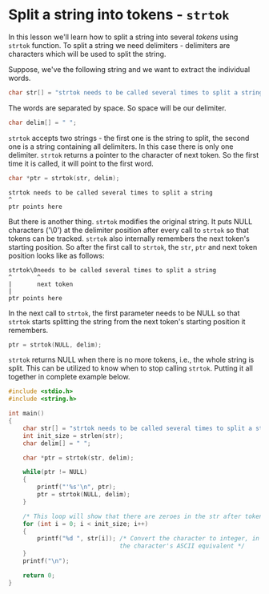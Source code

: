 # Split a string into tokens - `strtok`

In this lesson we'll learn how to split a string into several _tokens_ using `strtok` function. To split a string we need delimiters - delimiters are characters which will be used to split the string.

Suppose, we've the following string and we want to extract the individual words.

```C
char str[] = "strtok needs to be called several times to split a string";
```

The words are separated by space. So space will be our delimiter.

```C
char delim[] = " ";
```

`strtok` accepts two strings - the first one is the string to split, the second one is a string containing all delimiters. In this case there is only one delimiter. `strtok` returns a pointer to the character of next token. So the first time it is called, it will point to the first word.

```C
char *ptr = strtok(str, delim);
```

```
strtok needs to be called several times to split a string
^
ptr points here
```

But there is another thing. `strtok` modifies the original string. It puts NULL characters ('\0') at the delimiter position after every call to `strtok` so that tokens can be tracked. `strtok` also internally remembers the next token's starting position. So after the first call to `strtok`, the `str`, `ptr` and next token position looks like as follows:

```
strtok\0needs to be called several times to split a string
^       ^
|       next token
|
ptr points here
```

In the next call to `strtok`, the first parameter needs to be NULL so that `strtok` starts splitting the string from the next token's starting position it remembers.

```C
ptr = strtok(NULL, delim);
```

`strtok` returns NULL when there is no more tokens, i.e., the whole string is split. This can be utilized to know when to stop calling `strtok`. Putting it all together in complete example below.

```C runnable
#include <stdio.h>
#include <string.h>

int main()
{
	char str[] = "strtok needs to be called several times to split a string";
	int init_size = strlen(str);
	char delim[] = " ";

	char *ptr = strtok(str, delim);

	while(ptr != NULL)
	{
		printf("'%s'\n", ptr);
		ptr = strtok(NULL, delim);
	}

	/* This loop will show that there are zeroes in the str after tokenizing */
	for (int i = 0; i < init_size; i++)
	{
		printf("%d ", str[i]); /* Convert the character to integer, in this case
							   the character's ASCII equivalent */
	}
	printf("\n");

	return 0;
}
```
